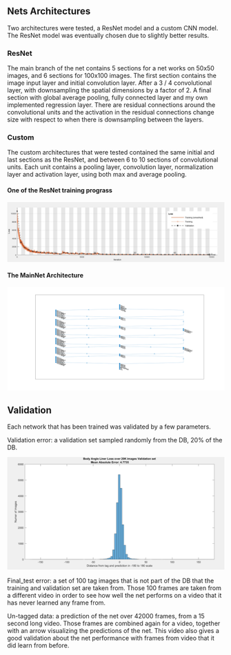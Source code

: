 ## Nets Architectures

Two architectures were tested, a ResNet model and a custom CNN model. The ResNet model was eventually chosen due to slightly better results.

### ResNet
The main branch of the net contains 5 sections for a net works on 50x50 images, and 6 sections for 100x100 images. The first section contains the image input layer and initial convolution layer. After a 3 / 4 convolutional layer, with downsampling the spatial dimensions by a factor of 2. A final section with global average pooling, fully connected layer and my own implemented regression layer. There are residual connections around the convolutional units and the activation in the residual connections change size with respect to when there is downsampling between the layers.  

### Custom
The custom architectures that were tested contained the same initial and last sections as the ResNet, and between 6 to 10 sections of convolutional units. Each unit contains a pooling layer, convolution layer, normalization layer and activation layer, using both max and average pooling.


#### One of the ResNet training prograss

![](Train_progress_ResNet.png)

#### The MainNet Architecture

![](MainNet_Architecture.png)

## Validation

Each network that has been trained was validated by a few parameters.

Validation error: a validation set sampled randomly from the DB, 20% of the DB.

![](Body_Angle_Linear_Loss_Validation_Graph.png)

Final_test error: a set of 100 tag images that is not part of the DB that the training and validation set are taken from.
Those 100 frames are taken from a different video in order to see how well the net performs on a video that it has never learned any
frame from. 

Un-tagged data: a prediction of the net over 42000 frames, from a 15 second long video. Those frames are combined again for a video,
together with an arrow visualizing the predictions of the net. This video also gives a good validation about the net performance with
frames from video that it did learn from before.  
